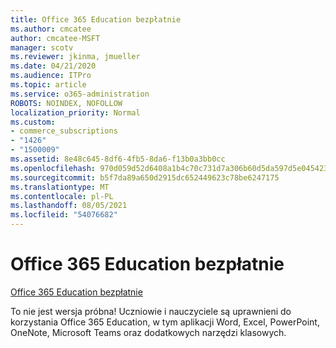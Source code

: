 ```yaml
---
title: Office 365 Education bezpłatnie
ms.author: cmcatee
author: cmcatee-MSFT
manager: scotv
ms.reviewer: jkinma, jmueller
ms.date: 04/21/2020
ms.audience: ITPro
ms.topic: article
ms.service: o365-administration
ROBOTS: NOINDEX, NOFOLLOW
localization_priority: Normal
ms.custom:
- commerce_subscriptions
- "1426"
- "1500009"
ms.assetid: 8e48c645-8df6-4fb5-8da6-f13b0a3bb0cc
ms.openlocfilehash: 970d059d52d6408a1b4c70c731d7a306b60d5da597d5e045423751c3960fe582
ms.sourcegitcommit: b5f7da89a650d2915dc652449623c78be6247175
ms.translationtype: MT
ms.contentlocale: pl-PL
ms.lasthandoff: 08/05/2021
ms.locfileid: "54076682"
---
```

# <a name="office-365-education-for-free"></a>Office 365 Education bezpłatnie

[Office 365 Education bezpłatnie](https://products.office.com/student/office-in-education?ms.officeurl=students)
  
To nie jest wersja próbna! Uczniowie i nauczyciele są uprawnieni do korzystania Office 365 Education, w tym aplikacji Word, Excel, PowerPoint, OneNote, Microsoft Teams oraz dodatkowych narzędzi klasowych.